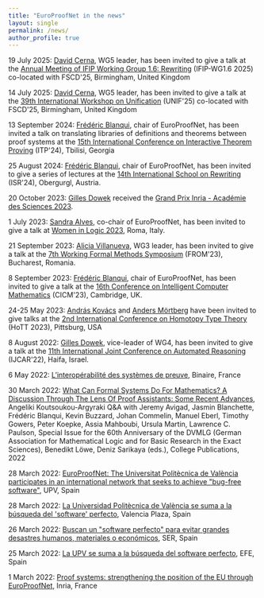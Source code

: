 ```yaml
---
title: "EuroProofNet in the news"
layout: single
permalink: /news/
author_profile: true
---
```


19 July 2025: [David Cerna](https://ermine516.github.io/), WG5 leader, has been invited to give a talk at the [Annual Meeting of IFIP Working Group 1.6: Rewriting](https://ifip-wg-rewriting.cs.ru.nl/events/event-2025.html) (IFIP-WG1.6 2025) co-located with FSCD'25, Birmingham, United Kingdom

14 July 2025: [David Cerna](https://ermine516.github.io/), WG5 leader, has been invited to give a talk at the [39th International Workshop on Unification](https://cs.newpaltz.edu/unif2025/) (UNIF'25) co-located with FSCD'25, Birmingham, United Kingdom

13 September 2024: [Frédéric Blanqui](https://blanqui.gitlabpages.inria.fr/), chair of EuroProofNet, has been invited a talk on translating libraries of definitions and theorems between proof systems at the [15th International Conference on Interactive Theorem Proving](https://www.viam.science.tsu.ge/itp2024/) (ITP'24), Tbilisi, Georgia

25 August 2024: [Frédéric Blanqui](https://blanqui.gitlabpages.inria.fr/), chair of EuroProofNet, has been invited to give a series of lectures at the [14th International School on Rewriting](http://cl-informatik.uibk.ac.at/isr24/) (ISR'24), Obergurgl, Austria.

20 October 2023: [Gilles Dowek](http://www.lsv.fr/~dowek/) received the [Grand Prix Inria - Académie des Sciences 2023](https://www.inria.fr/fr/gilles-dowek-methodes-formelles-grand-prix-scientifique-inria-academie-des-sciences-2023).

1 July 2023: [Sandra Alves](https://www.dcc.fc.up.pt/~sandra/Home/Home.html), co-chair of EuroProofNet, has been invited to give a talk at [Women in Logic 2023](https://sites.google.com/view/wil2023/home), Roma, Italy.

21 September 2023: [Alicia Villanueva](http://personales.upv.es/alvilga1/), WG3 leader, has been invited to give a talk at the [7th Working Formal Methods Symposium]((https://from2023.cs.unibuc.ro/)) (FROM'23), Bucharest, Romania.

8 September 2023: [Frédéric Blanqui](https://blanqui.gitlabpages.inria.fr/), chair of EuroProofNet, has been invited to give a talk at the [16th Conference on Intelligent Computer Mathematics](https://cicm-conference.org/2023/) (CICM'23), Cambridge, UK.

24-25 May 2023: [András Kovács](https://andraskovacs.github.io/) and [Anders Mörtberg](https://staff.math.su.se/anders.mortberg/) have been invited to give talks at the [2nd International Conference on Homotopy Type Theory](https://hott.github.io/HoTT-2023) (HoTT 2023), Pittsburg, USA

8 August 2022: [Gilles Dowek](http://www.lsv.fr/~dowek/), vice-leader of WG4, has been invited to give a talk at the [11th International Joint Conference on Automated Reasoning](https://ijcar.org) (IJCAR'22), Haifa, Israel.

6 May 2022: [L’interopérabilité des systèmes de preuve](https://www.lemonde.fr/blog/binaire/2022/05/06/linteroperabilite-des-systemes-de-preuve/), Binaire, France

30 March 2022: [What Can Formal Systems Do For Mathematics? A Discussion Through The Lens Of Proof Assistants: Some Recent Advances](https://www.researchgate.net/publication/359592051_What_Can_Formal_Systems_Do_For_Mathematics_A_Discussion_Through_The_Lens_Of_Proof_Assistants_Some_Recent_Advances), Angeliki Koutsoukou-Argyraki Q&A with Jeremy Avigad, Jasmin Blanchette, Frédéric Blanqui, Kevin Buzzard, Johan Commelin, Manuel Eberl, Timothy Gowers, Peter Koepke, Assia Mahboubi, Ursula Martin, Lawrence C. Paulson, Special Issue for the 60th Anniversary of the DVMLG (German Association for Mathematical Logic and for Basic Research in the Exact Sciences), Benedikt Löwe, Deniz Sarikaya (eds.), College Publications, 2022

28 March 2022: [EuroProofNet: The Universitat Politècnica de València participates in an international network that seeks to achieve "bug-free software"](http://www.upv.es/noticias-upv/noticia-13516-europroofnet-en.html), UPV, Spain

28 March 2022: [La Universidad Politècnica de València se suma a la búsqueda del 'software' perfecto](https://valenciaplaza.com/la-universidad-politecnica-de-valencia-se-suma-a-la-busqueda-del-software-perfecto), Valencia Plaza, Spain

26 March 2022: [Buscan un "software perfecto" para evitar grandes desastres humanos, materiales o económicos](https://cadenaser.com/2022/03/26/buscan-un-software-perfecto-para-evitar-grandes-desastres-humanos-materiales-o-economicos/), SER, Spain

25 March 2022: [La UPV se suma a la búsqueda del software perfecto](https://www.efe.com/efe/comunitat-valenciana/sociedad/la-upv-se-suma-a-busqueda-del-software-perfecto/50000880-4770206), EFE, Spain

1 March 2022: [Proof systems: strengthening the position of the EU through EuroProofNet](https://www.inria.fr/en/proof-systems-strengthening-position-eu-through-europroofnet), Inria, France
